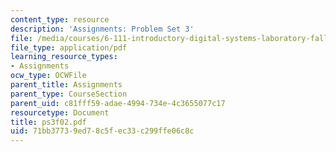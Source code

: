 ```yaml
---
content_type: resource
description: 'Assignments: Problem Set 3'
file: /media/courses/6-111-introductory-digital-systems-laboratory-fall-2002/71bb37739ed78c5fec33c299ffe06c8c_ps3f02.pdf
file_type: application/pdf
learning_resource_types:
- Assignments
ocw_type: OCWFile
parent_title: Assignments
parent_type: CourseSection
parent_uid: c81fff59-adae-4994-734e-4c3655077c17
resourcetype: Document
title: ps3f02.pdf
uid: 71bb3773-9ed7-8c5f-ec33-c299ffe06c8c
---
```

